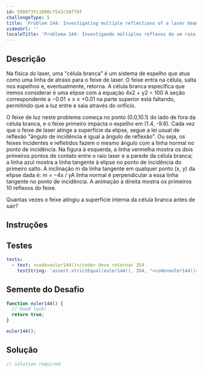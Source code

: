 ```yaml
---
id: 5900f3fc1000cf542c50ff0f
challengeType: 5
title: 'Problem 144: Investigating multiple reflections of a laser beam'
videoUrl: ''
localeTitle: 'Problema 144: Investigando múltiplos reflexos de um raio laser'
---
```


## Descrição
<section id="description"> Na física do laser, uma &quot;célula branca&quot; é um sistema de espelho que atua como uma linha de atraso para o feixe de laser. O feixe entra na célula, salta nos espelhos e, eventualmente, retorna. A célula branca específica que iremos considerar é uma elipse com a equação 4x2 + y2 = 100 A seção correspondente a −0.01 ≤ x ≤ +0.01 na parte superior está faltando, permitindo que a luz entre e saia através do orifício. <p> O feixe de luz neste problema começa no ponto (0.0,10.1) do lado de fora da célula branca, e o feixe primeiro impacta o espelho em (1.4, -9.6). Cada vez que o feixe de laser atinge a superfície da elipse, segue a lei usual de reflexão &quot;ângulo de incidência é igual a ângulo de reflexão&quot;. Ou seja, os feixes incidentes e refletidos fazem o mesmo ângulo com a linha normal no ponto de incidência. Na figura à esquerda, a linha vermelha mostra os dois primeiros pontos de contato entre o raio laser e a parede da célula branca; a linha azul mostra a linha tangente à elipse no ponto de incidência do primeiro salto. A inclinação m da linha tangente em qualquer ponto (x, y) da elipse dada é: m = −4x / yA linha normal é perpendicular a essa linha tangente no ponto de incidência. A animação à direita mostra os primeiros 10 reflexos do feixe. </p><p> Quantas vezes o feixe atingiu a superfície interna da célula branca antes de sair? </p></section>

## Instruções
<section id="instructions">
</section>

## Testes
<section id='tests'>

```yml
tests:
  - text: <code>euler144()</code> deve retornar 354.
    testString: 'assert.strictEqual(euler144(), 354, "<code>euler144()</code> should return 354.");'

```

</section>

## Semente do Desafio
<section id='challengeSeed'>

<div id='js-seed'>

```js
function euler144() {
  // Good luck!
  return true;
}

euler144();

```

</div>



</section>

## Solução
<section id='solution'>

```js
// solution required
```
</section>
